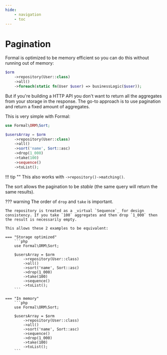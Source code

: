 ```yaml
---
hide:
    - navigation
    - toc
---
```


# Pagination

Formal is optimized to be memory efficient so you can do this without running out of memory:

```php
$orm
    ->repository(User::class)
    ->all()
    ->foreach(static fn(User $user) => businessLogic($user));
```

But if you're building a HTTP API you don't want to return all the aggregates from your storage in the response. The go-to approach is to use pagination and return a fixed amount of aggregates.

This is very simple with Formal:

```php
use Formal\ORM\Sort;

$usersArray = $orm
    ->repository(User::class)
    ->all()
    ->sort('name', Sort::asc)
    ->drop(1_000)
    ->take(100)
    ->sequence()
    ->toList();
```

!!! tip ""
    This also works with `->repository()->matching()`.

The sort allows the pagination to be _stable_ (the same query will return the same results).

??? warning
    The order of `drop` and `take` is important.

    The repository is treated as a _virtual `Sequence`_ for design consistency. If you take `100` aggregates and then drop `1_000` then the result is necessarily empty.

    This allows these 2 examples to be equivalent:

    === "Storage optimized"
        ```php
        use Formal\ORM\Sort;

        $usersArray = $orm
            ->repository(User::class)
            ->all()
            ->sort('name', Sort::asc)
            ->drop(1_000)
            ->take(100)
            ->sequence()
            ->toList();
        ```

    === "In memory"
        ```php
        use Formal\ORM\Sort;

        $usersArray = $orm
            ->repository(User::class)
            ->all()
            ->sort('name', Sort::asc)
            ->sequence()
            ->drop(1_000)
            ->take(100)
            ->toList();
        ```
